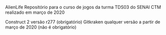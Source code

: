 AlienLife
Repositório para o curso de jogos da turma TDS03 do SENAI CTM realizado em março de 2020

Construct 2 versão r277 (obrigatório)
Gitkraken qualquer versão a partir de março de 2020 (não é obrigatório)
